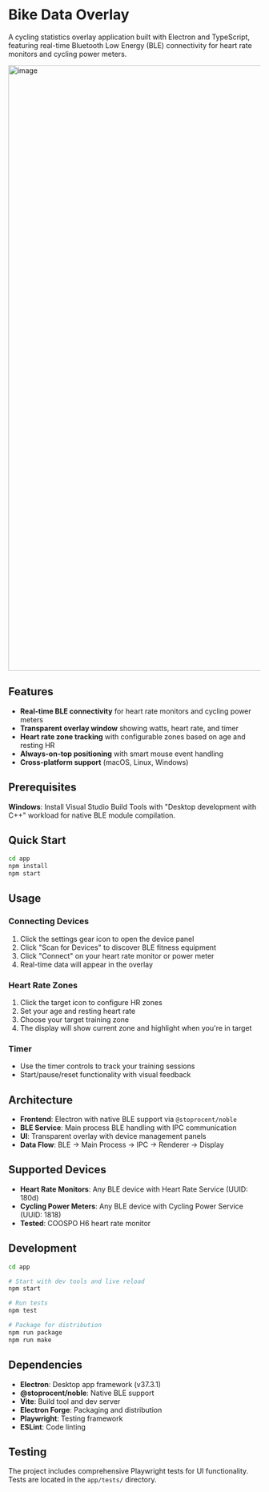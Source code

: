 # Bike Data Overlay

A cycling statistics overlay application built with Electron and TypeScript, featuring real-time Bluetooth Low Energy (BLE) connectivity for heart rate monitors and cycling power meters.

<img width="1239" height="1210" alt="image" src="https://github.com/user-attachments/assets/30fb6f33-bafe-43a5-97d4-75480bddf746" />


## Features

- **Real-time BLE connectivity** for heart rate monitors and cycling power meters
- **Transparent overlay window** showing watts, heart rate, and timer
- **Heart rate zone tracking** with configurable zones based on age and resting HR
- **Always-on-top positioning** with smart mouse event handling
- **Cross-platform support** (macOS, Linux, Windows)

## Prerequisites

**Windows**: Install Visual Studio Build Tools with "Desktop development with C++" workload for native BLE module compilation.

## Quick Start

```bash
cd app
npm install
npm start
```

## Usage

### Connecting Devices
1. Click the settings gear icon to open the device panel
2. Click "Scan for Devices" to discover BLE fitness equipment
3. Click "Connect" on your heart rate monitor or power meter
4. Real-time data will appear in the overlay

### Heart Rate Zones
1. Click the target icon to configure HR zones
2. Set your age and resting heart rate
3. Choose your target training zone
4. The display will show current zone and highlight when you're in target

### Timer
- Use the timer controls to track your training sessions
- Start/pause/reset functionality with visual feedback

## Architecture

- **Frontend**: Electron with native BLE support via `@stoprocent/noble`
- **BLE Service**: Main process BLE handling with IPC communication
- **UI**: Transparent overlay with device management panels
- **Data Flow**: BLE → Main Process → IPC → Renderer → Display

## Supported Devices

- **Heart Rate Monitors**: Any BLE device with Heart Rate Service (UUID: 180d)
- **Cycling Power Meters**: Any BLE device with Cycling Power Service (UUID: 1818)
- **Tested**: COOSPO H6 heart rate monitor

## Development

```bash
cd app

# Start with dev tools and live reload
npm start

# Run tests
npm test

# Package for distribution
npm run package
npm run make
```

## Dependencies

- **Electron**: Desktop app framework (v37.3.1)
- **@stoprocent/noble**: Native BLE support
- **Vite**: Build tool and dev server
- **Electron Forge**: Packaging and distribution
- **Playwright**: Testing framework
- **ESLint**: Code linting

## Testing

The project includes comprehensive Playwright tests for UI functionality. Tests are located in the `app/tests/` directory.

